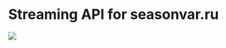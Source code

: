 # Streaming API for seasonvar.ru
<img src="https://cdn.jsdelivr.net/gh/HinamoreCh4n/Streaming-APIs@ddb6b14c/seasonvar.ru/api_flowchar.svg">
